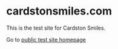# cardstonsmiles.com

This is the test site for Cardston Smiles.

Go to [public test site homepage](./public/)
